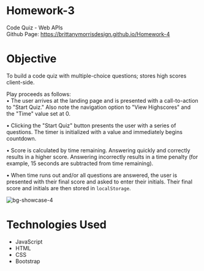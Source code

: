 # Homework-3
Code Quiz - Web APIs </br>
Github Page: https://brittanymorrisdesign.github.io/Homework-4

# Objective
To build a code quiz with multiple-choice questions; stores high scores client-side.

Play proceeds as follows:  </br>
• The user arrives at the landing page and is presented with a call-to-action to "Start Quiz." Also note the navigation option to "View Highscores" and the "Time" value set at 0.

• Clicking the "Start Quiz" button presents the user with a series of questions. The timer is initialized with a value and immediately begins countdown.

• Score is calculated by time remaining. Answering quickly and correctly results in a higher score. Answering incorrectly results in a time penalty (for example, 15 seconds are subtracted from time remaining).

• When time runs out and/or all questions are answered, the user is presented with their final score and asked to enter their initials. Their final score and initials are then stored in `localStorage`. </br>

![bg-showcase-4](https://user-images.githubusercontent.com/44029053/77261634-40550880-6c66-11ea-8723-82a210bcc6d6.png)

# Technologies Used
* JavaScript
* HTML
* CSS
* Bootstrap
